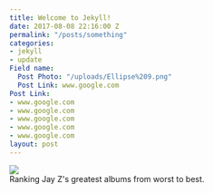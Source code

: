 ```yaml
---
title: Welcome to Jekyll!
date: 2017-08-08 22:16:00 Z
permalink: "/posts/something"
categories:
- jekyll
- update
Field name:
  Post Photo: "/uploads/Ellipse%209.png"
  Post Link: www.google.com
Post Link:
- www.google.com
- www.google.com
- www.google.com
- www.google.com
- www.google.com
layout: post
---
```


<div id="showcaseOTD" href="https://www.google.com">
	<div class="row" href="www.google.com">
		<img class="col-3-sm showcaseOTDPhoto" src="{{ site.baseurl }}/assets/memphis.png"/>
		<div class="col-9-sm">Ranking Jay Z's greatest albums from worst to best.</div>
	</div>
</div>
